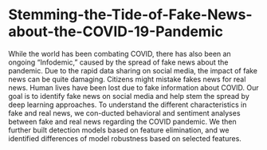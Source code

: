 # Stemming-the-Tide-of-Fake-News-about-the-COVID-19-Pandemic
While the world has been combating COVID, there has also been an ongoing “Infodemic,” caused by the spread of fake news about the pandemic. Due to the rapid data sharing on social media, the impact of fake news can be quite damaging. Citizens might mistake fakes news for real news. Human lives have been lost due to fake information about COVID. Our goal is to identify fake news on social media and help stem the spread by deep learning approaches. To understand the different characteristics in fake and real news, we con-ducted behavioral and sentiment analyses between fake and real news regarding the COVID pandemic. We then further built detection models based on feature elimination, and we identified differences of model robustness based on selected features.

